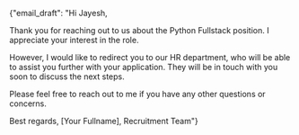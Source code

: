{"email_draft": "Hi Jayesh,

Thank you for reaching out to us about the Python Fullstack position. I appreciate your interest in the role.

However, I would like to redirect you to our HR department, who will be able to assist you further with your application. They will be in touch with you soon to discuss the next steps.

Please feel free to reach out to me if you have any other questions or concerns.

Best regards,
[Your Fullname], Recruitment Team"}